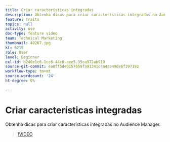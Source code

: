 ```yaml
---
title: Criar características integradas
description: Obtenha dicas para criar características integradas no Audience Manager.
feature: Traits
topics: null
activity: use
doc-type: feature video
team: Technical Marketing
thumbnail: 40267.jpg
kt: 6215
role: User
level: Beginner
exl-id: b240e1c6-1cc6-44c0-aee5-35ca972ab919
source-git-commit: ea8ff5de0157659fa91341c4a4aa49de6f397192
workflow-type: tm+mt
source-wordcount: '24'
ht-degree: 0%

---
```


# Criar características integradas

Obtenha dicas para criar características integradas no Audience Manager.

>[!VIDEO](https://video.tv.adobe.com/v/328522/?quality=12&learn=on&captions=por_br)
